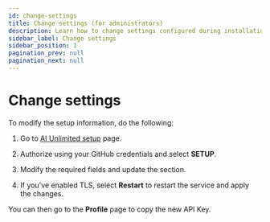 ```yaml
---
id: change-settings
title: Change settings (for administrators)
description: Learn how to change settings configured during installation.
sidebar_label: Change settings
sidebar_position: 1
pagination_prev: null
pagination_next: null
---
```


# Change settings

To modify the setup information, do the following: 

1. Go to [AI Unlimited setup](/docs/install-ai-unlimited/setup-ai-unlimited.md) page.

2. Authorize using your GitHub credentials and select **SETUP**. 

3. Modify the required fields and update the section.

4. If you've enabled TLS, select **Restart** to restart the service and apply the changes.

You can then go to the **Profile** page to copy the new API Key.
